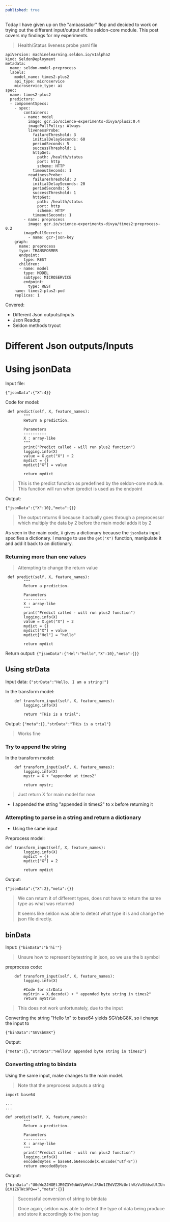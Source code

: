 ```yaml
---
published: true
---
```

Today I have given up on the "ambassador" flop and decided to work on trying out the different input/output of the seldon-core module. 
This post covers my findings for my experiments.

> Health/Status liveness probe yaml file
```
apiVersion: machinelearning.seldon.io/v1alpha2
kind: SeldonDeployment
metadata:
  name: seldon-model-preprocess
  labels:
    model_name: times2-plus2
    api_type: microservice
    microservice_type: ai
spec:
  name: times2-plus2
  predictors:
  - componentSpecs:
    - spec:
        containers:
        - name: model
          image: gcr.io/science-experiments-divya/plus2:0.4
          imagePullPolicy: Always
          livenessProbe:
            failureThreshold: 3
            initialDelaySeconds: 60
            periodSeconds: 5
            successThreshold: 1
            httpGet:
              path: /health/status
              port: http
              scheme: HTTP
            timeoutSeconds: 1
          readinessProbe:
            failureThreshold: 3
            initialDelaySeconds: 20
            periodSeconds: 5
            successThreshold: 1
            httpGet:
              path: /health/status
              port: http
              scheme: HTTP
            timeoutSeconds: 1
        - name: preprocess
          image: gcr.io/science-experiments-divya/times2:preprocess-0.2
        imagePullSecrets: 
          - name: gcr-json-key
    graph:
      name: preprocess
      type: TRANSFORMER
      endpoint:
        type: REST
      children: 
      - name: model
        type: MODEL
        subtype: MICROSERVICE
        endpoint:
          type: REST
    name: times2-plus2-pod
    replicas: 1

```

Covered:
- Different Json outputs/Inputs
- Json Readup
- Seldon methods tryout

# Different Json outputs/Inputs

# Using jsonData

Input file:
```
{"jsonData":{"X":4}}
```

Code for model:
```
 def predict(self, X, feature_names):
        """
        Return a prediction.

        Parameters
        ----------
        X : array-like
        """
        print("Predict called - will run plus2 function")
        logging.info(X)
        value = X.get("X") + 2
        mydict = {}
        mydict["X"] = value

        return mydict
```
> This is the predict function as predefined by the seldon-core module. This function will run when /predict is used as the endpoint

Output:
```
{"jsonData":{"X":10},"meta":{}}
```

> The output returns 6 because it actually goes through a preprocessor which multiply the data by 2 before the main model adds it by 2

As seen in the main code, `X` gives a dictionary because the `jsonData` input specifies a dictionary. I manage to use the `get("X")` function, manipulate it and add it back to an dictionary. 

### Returning more than one values


> Attempting to change the return value


```
 def predict(self, X, feature_names):
        """
        Return a prediction.

        Parameters
        ----------
        X : array-like
        """
        print("Predict called - will run plus2 function")
        logging.info(X)
        value = X.get("X") + 2
        mydict = {} 
        mydict["X"] = value
        mydict["Hel"] = "hello"

        return mydict
```

Return output:
`{"jsonData":{"Hel":"hello","X":10},"meta":{}}`

## Using strData

Input data:
`{"strData":"Hello, I am a string!"}`

In the transform model:
```
    def transform_input(self, X, feature_names):
        logging.info(X)

        return "THis is a trial";

```

Output:
`{"meta":{},"strData":"THis is a trial"}`

> Works fine

### Try to append the string

In the transform model:
```
    def transform_input(self, X, feature_names):
        logging.info(X)
        mystr = X + "appended at times2"

        return mystr;

```

> Just return X for main model for now

- I appended the string "appended in times2" to x before returning it

### Attempting to parse in a string and return a dictionary

- Using the same input

Preprocess model:
```
def transform_input(self, X, feature_names):
        logging.info(X)
        mydict = {}
        mydict["X"] = 2
        
        return mydict
```

Output:

`{"jsonData":{"X":2},"meta":{}}`

> We can return it of different types, does not have to return the same type as what was returned
>
> It seems like seldon was able to detect what type it is and change the json file directly.

## binData

Input:
`{"binData":"b'hi'"}`

> Unsure how to represent bytestring in json, so we use the b symbol

preprocess code:
```
    def transform_input(self, X, feature_names):
        logging.info(X)
        
        #Code for strData
        myStrin = X.decode() + " appended byte string in times2"
        return myStrin
```

> This does not work unfortunately, due to the input

Converting the string "Hello \n" to base64 yields SGVsbG8K, so i change the input to

`{"binData":"SGVsbG8K"}`

Output:

`{"meta":{},"strData":"Hello\n appended byte string in times2"}`

### Converting string to bindata

Using the same input, make changes to the main model.
> Note that the preprocess outputs a string

```
import base64

...
...

def predict(self, X, feature_names):
        """
        Return a prediction.

        Parameters
        ----------
        X : array-like
        """
        print("Predict called - will run plus2 function")
        logging.info(X)
        encodedBytes = base64.b64encode(X.encode("utf-8"))
        return encodedBytes
```

Output:

`{"binData":"U0dWc2JHOEtJR0Z3Y0dWdVpHVmtJR0o1ZEdVZ2MzUnlhVzVuSUdsdUlIUnBiV1Z6TWc9PQ==","meta":{}}`

> Successful conversion of string to bindata
>
> Once again, seldon was able to detect the type of data being produce and store it accordingly to the json tag

